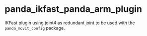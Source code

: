 # panda_ikfast_panda_arm_plugin

IKFast plugin using joint4 as redundant joint to be used with the `panda_movit_config` package.
